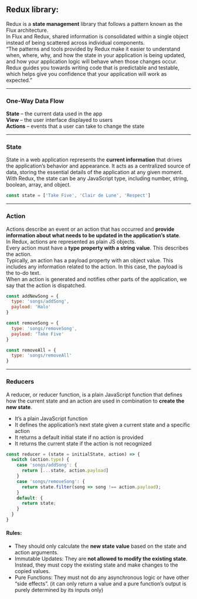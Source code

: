 ## Redux library:
Redux is a **state management** library that follows a pattern known as the Flux architecture. <br>
In Flux and Redux, shared information is consolidated within a single object instead of being scattered across individual components.<br>
“The patterns and tools provided by Redux make it easier to understand when, where, why, and how the state in your application is being updated, and how your application logic will behave when those changes occur. Redux guides you towards writing code that is predictable and testable, which helps give you confidence that your application will work as expected.”

---
### One-Way Data Flow
**State** – the current data used in the app<br>
**View** – the user interface displayed to users<br>
**Actions** – events that a user can take to change the state<br>

---
### State
State in a web application represents the **current information** that drives the application’s behavior and appearance. It acts as a centralized source of data, storing the essential details of the application at any given moment.<br>
With Redux, the state can be any JavaScript type, including number, string, boolean, array, and object.<br>

``` js
const state = ['Take Five', 'Clair de Lune', 'Respect']
```

---
### Action
Actions describe an event or an action that has occurred and **provide information about what needs to be updated in the application’s state**.<br>
In Redux, actions are represented as plain JS objects.<br>
Every action must have a **type property with a string value**. This describes the action.<br>
Typically, an action has a payload property with an object value. This includes any information related to the action. In this case, the payload is the to-do text.<br>
When an action is generated and notifies other parts of the application, we say that the action is dispatched.<br>
```js
const addNewSong = {
  type: 'songs/addSong',
  payload: 'Halo'
}

const removeSong = {
  type: 'songs/removeSong',
  payload: 'Take Five'
}

const removeAll = {
  type: 'songs/removeAll'
}
```

---
### Reducers
A reducer, or reducer function, is a plain JavaScript function that defines how the current state and an action are used in combination to **create the new state**.
- It’s a plain JavaScript function
- It defines the application’s next state given a current state and a specific action
- It returns a default initial state if no action is provided
- It returns the current state if the action is not recognized

```js
const reducer = (state = initialState, action) => {
  switch (action.type) {
    case 'songs/addSong': {
      return [...state, action.payload]
    }
    case 'songs/removeSong': {
      return state.filter(song => song !== action.payload);
    }
    default: {
      return state;
    }
  }
}
```

#### Rules:
- They should only calculate the **new state value** based on the state and action arguments.
- Immutable Updates: They are **not allowed to modify the existing state**. Instead, they must copy the existing state and make changes to the copied values. 
- Pure Functions: They must not do any asynchronous logic or have other “side effects”. (it can only return a value and a pure function’s output is purely determined by its inputs only)
